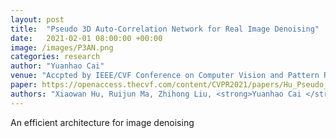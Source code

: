 ```yaml
---
layout: post
title:  "Pseudo 3D Auto-Correlation Network for Real Image Denoising"
date:   2021-02-01 08:00:00 +00:00
image: /images/P3AN.png
categories: research
author: "Yuanhao Cai"
venue: "Accpted by IEEE/CVF Conference on Computer Vision and Pattern Recognition (CVPR)"
paper: https://openaccess.thecvf.com/content/CVPR2021/papers/Hu_Pseudo_3D_Auto-Correlation_Network_for_Real_Image_Denoising_CVPR_2021_paper.pdf
authors: "Xiaowan Hu, Ruijun Ma, Zhihong Liu, <strong>Yuanhao Cai </strong>, Xiaole Zhao, Yulun Zhang, and Haoqian Wang"
---
```

An efficient architecture for image denoising